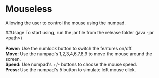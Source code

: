 # Mouseless
Allowing the user to control the mouse using the numpad.<br />

##Usage
To start using, run the jar file from the release folder (java -jar \<path\>)
<br /><br />
<b>Power:</b> Use the numlock button to switch the features on/off.<br />
<b>Move:</b> Use the numpad's 1,2,3,4,6,7,8,9 to move the mouse around the screen.<br />
<b>Speed:</b> Use numpad's +/- buttons to choose the mouse speed.<br />
<b>Press:</b> Use the numpad's 5 button to simulate left mouse click.<br />
